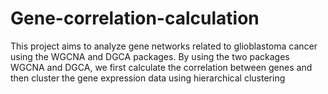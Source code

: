 # Gene-correlation-calculation
This project aims to analyze gene networks related to glioblastoma cancer using the WGCNA and DGCA packages.
By using the two packages WGCNA and DGCA, we first calculate the correlation between genes and then cluster the gene expression data using hierarchical clustering
